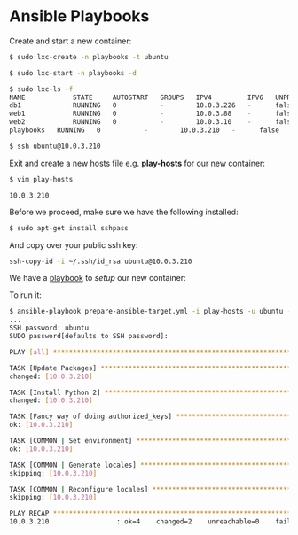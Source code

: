 # Ansible Playbooks

Create and start a new container:

```bash
$ sudo lxc-create -n playbooks -t ubuntu

$ sudo lxc-start -n playbooks -d
```

```bash
$ sudo lxc-ls -f
NAME   			STATE     AUTOSTART   GROUPS   IPV4         IPV6   UNPRIVILIGED
db1    			RUNNING   0           -        10.0.3.226   -      false
web1   			RUNNING   0           -        10.0.3.88    -      false
web2   			RUNNING   0           -        10.0.3.10    -      false
playbooks 	RUNNING   0           -        10.0.3.210   -      false
```

```bash
$ ssh ubuntu@10.0.3.210
```

Exit and create a new hosts file e.g. **play-hosts** for our new container:

```bash
$ vim play-hosts
```

```properties
10.0.3.210
```

Before we proceed, make sure we have the following installed:

```bash
$ sudo apt-get install sshpass
```

And copy over your public ssh key:

```bash
ssh-copy-id -i ~/.ssh/id_rsa ubuntu@10.0.3.210
```

We have a [playbook](../src/prepare-ansible-target.yml) to *setup* our new container:

To run it:

```bash
$ ansible-playbook prepare-ansible-target.yml -i play-hosts -u ubuntu -k --ask-sudo-pass
...
SSH password: ubuntu
SUDO password[defaults to SSH password]:

PLAY [all] *********************************************************************

TASK [Update Packages] *********************************************************
changed: [10.0.3.210]

TASK [Install Python 2] ********************************************************
changed: [10.0.3.210]

TASK [Fancy way of doing authorized_keys] **************************************
ok: [10.0.3.210]

TASK [COMMON | Set environment] ************************************************
ok: [10.0.3.210]

TASK [COMMON | Generate locales] ***********************************************
skipping: [10.0.3.210]

TASK [COMMON | Reconfigure locales] ********************************************
skipping: [10.0.3.210]

PLAY RECAP *********************************************************************
10.0.3.210                 : ok=4    changed=2    unreachable=0    failed=0
```
